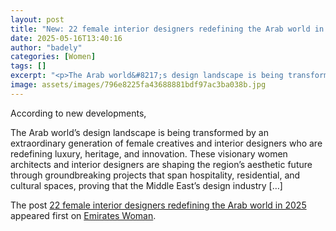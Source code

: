 ```yaml
---
layout: post
title: "New: 22 female interior designers redefining the Arab world in 2025"
date: 2025-05-16T13:40:16
author: "badely"
categories: [Women]
tags: []
excerpt: "<p>The Arab world&#8217;s design landscape is being transformed by an extraordinary generation of female creatives and interior designers who are rede"
image: assets/images/796e8225fa43688881bdf97ac3ba038b.jpg
---
```


According to new developments, <p>The Arab world&#8217;s design landscape is being transformed by an extraordinary generation of female creatives and interior designers who are redefining luxury, heritage, and innovation. These visionary women architects and interior designers are shaping the region&#8217;s aesthetic future through groundbreaking projects that span hospitality, residential, and cultural spaces, proving that the Middle East&#8217;s design industry [&#8230;]</p>
<p>The post <a href="https://emirateswoman.com/female-interior-designers-middle-eastern-2025/" rel="nofollow">22 female interior designers redefining the Arab world in 2025</a> appeared first on <a href="https://emirateswoman.com" rel="nofollow">Emirates Woman</a>.</p>

